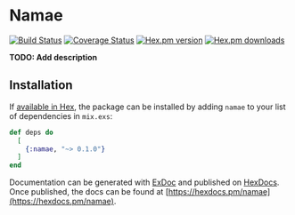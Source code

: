 # Namae
[![Build Status](https://travis-ci.org/dunyakirkali/namae.ex.svg?branch=master)](https://travis-ci.org/dunyakirkali/namae.ex)
[![Coverage Status](https://coveralls.io/repos/dunyakirkali/namae.ex/badge.svg?branch=master)](https://coveralls.io/r/dunyakirkali/namae.ex?branch=master)
[![Hex.pm version](https://img.shields.io/hexpm/v/namae.svg?style=flat-square)](https://hex.pm/packages/namae)
[![Hex.pm downloads](https://img.shields.io/hexpm/dt/namae.svg)](https://hex.pm/packages/namae)

**TODO: Add description**

## Installation

If [available in Hex](https://hex.pm/docs/publish), the package can be installed
by adding `namae` to your list of dependencies in `mix.exs`:

```elixir
def deps do
  [
    {:namae, "~> 0.1.0"}
  ]
end
```

Documentation can be generated with [ExDoc](https://github.com/elixir-lang/ex_doc)
and published on [HexDocs](https://hexdocs.pm). Once published, the docs can
be found at [https://hexdocs.pm/namae](https://hexdocs.pm/namae).
